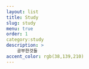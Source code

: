 ```yaml
---
layout: list
title: Study
slug: study
menu: true
order: 1
category:study
description: >
	공부한것들  
accent_color: rgb(38,139,210)
---
```

